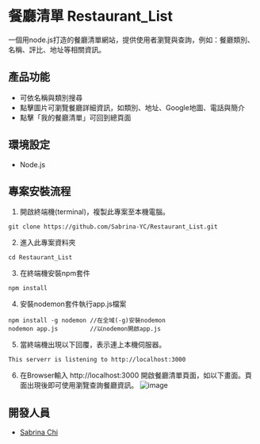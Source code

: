 # 餐廳清單 Restaurant_List
一個用node.js打造的餐廳清單網站，提供使用者瀏覽與查詢，例如：餐廳類別、名稱、評比、地址等相關資訊。

## 產品功能
* 可依名稱與類別搜尋
* 點擊圖片可瀏覽餐廳詳細資訊，如類別、地址、Google地圖、電話與簡介
* 點擊「我的餐廳清單」可回到總頁面

## 環境設定
* Node.js

## 專案安裝流程

1. 開啟終端機(terminal)，複製此專案至本機電腦。
```
git clone https://github.com/Sabrina-YC/Restaurant_List.git
```

2. 進入此專案資料夾
```
cd Restaurant_List
```

3. 在終端機安裝npm套件
```
npm install
```

4. 安裝nodemon套件執行app.js檔案
```
npm install -g nodemon //在全域(-g)安裝nodemon
nodemon app.js         //以nodemon開啟app.js
```

5. 當終端機出現以下回覆，表示連上本機伺服器。
```
This serverr is listening to http://localhost:3000   
```

6. 在Browser輸入 http://localhost:3000 開啟餐廳清單頁面，如以下畫面。頁面出現後即可使用瀏覽查詢餐廳資訊。
![image](https://user-images.githubusercontent.com/86601502/126461931-6161a685-ff0c-4010-9ac3-c4561232dc8e.png)



## 開發人員
* [Sabrina Chi](https://github.com/Sabrina-YC) 

